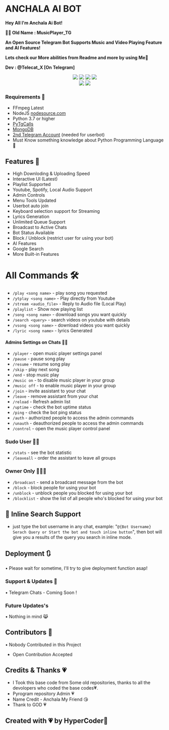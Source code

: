 # ANCHALA AI BOT
<b> Hey All I'm Anchala Ai Bot!<br>

🏴‍☠️ Old Name : MusicPlayer_TG

An Open Source Telegram Bot Supports Music and Video Playing Feature and AI Features!

Lets check our More abilities from Readme and more by using Me🥢

Dev : @Telecat_X [On Telegram]
</b></br>


<p align="center">
    <a href="https://www.python.org/" alt="made-with-python"> <img src="https://img.shields.io/badge/Made%20with-Python-black.svg?style=flat-square&logo=python&logoColor=yellow&color=green" /></a>
    <a href="https://github.com/Abhijith-Sudhakaran/Anchala_Ai_bot/graphs/commit-activity" alt="Maintenance"> <img src="https://img.shields.io/badge/Maintained%3F-Yes-green.svg?style=flat-square" /></a>
    <a href="https://github.com/Abhijith-Sudhakaran/Anchala_Ai_bot/commits/main"> <img src="https://img.shields.io/github/last-commit/Abhijith-Sudhakaran/Anchala_Ai_bot?color=red&logo=github&logoColor=blue&style=flat-square" /></a>
    <a href="https://github.com/Abhijith-Sudhakaran/Anchala_Ai_bot/issues"> <img src="https://img.shields.io/github/issues/Abhijith-Sudhakaran/MusicPlayer_TG?color=red&logo=github&logoColor=blue&style=flat-square" /></a><br>
    <a href="https://github.com/Abhijith-Sudhakaran/Anchala_Ai_bot/network/members"> <img src="https://img.shields.io/github/forks/Abhijith-Sudhakaran/Anchala_Ai_bot?color=red&logo=github&logoColor=blue&style=flat-square" /></a>  
    <a href="https://github.com/Abhijith-Sudhakaran/nchala_Ai_bot/network/members"> <img src="https://img.shields.io/github/stars/Abhijith-Sudhakaran/Anchala_Ai_bot?color=red&logo=github&logoColor=blue&style=flat-square" /></a>  
</p>

<h3>Requirements 📝</h3>

- FFmpeg Latest
- NodeJS [nodesource.com](https://nodesource.com/)
- Python 3.7 or higher
- [PyTgCalls](https://github.com/pytgcalls/pytgcalls)
- [MongoDB](https://cloud.mongodb.com/)
- [2nd Telegram Account](https://telegram.org/blog/themes-accounts#multiple-accounts) (needed for userbot)
- Must Know something knowledge about Python Programming Language 🤭

## Features 🔮

- High Downloding & Uploading Speed
- Interactive UI (Latest)
- Playlist Supported
- Youtube, Spotify, Local Audio Support
- Admin Controls
- Menu Tools Updated
- Userbot auto join
- Keyboard selection support for Streaming 
- Lyrics Generation 
- Unlimited Queue Support 
- Broadcast to Active Chats
- Bot Status Available 
- Block / Unblock (restrict user for using your bot)
- AI Features
- Google Search
- More Built-in Features 

<h1> All Commands 🛠 </h1>

- `/play <song name>` - play song you requested
- `/ytplay <song name>` - Play directly from Youtube
- `/stream <audio_file>` - Reply to Audio file (Local Play)
- `/playlist` - Show now playing list
- `/song <song name>` - download songs you want quickly
- `/search <query>` - search videos on youtube with details
- `/vsong <song name>` - download videos you want quickly
- `/lyric <song name>` - lyrics Generated

#### Admins Settings on Chats 👷‍♂️
- `/player` - open music player settings panel
- `/pause` - pause song play
- `/resume` - resume song play
- `/skip` - play next song
- `/end` - stop music play
- `/music on` - to disable music player in your group
- `/music off` - to enable music player in your group
- `/join` - invite assistant to your chat
- `/leave` - remove assistant from your chat
- `/reload` - Refresh admin list
- `/uptime` - check the bot uptime status
- `/ping` - check the bot ping status
- `/auth` - authorized people to access the admin commands
- `/unauth` - deauthorized people to access the admin commands
- `/control` - open the music player control panel

### Sudo User 🧙‍♂️
- `/stats` - see the bot statistic
- `/leaveall` - order the assistant to leave all groups

### Owner Only 👨🏻‍✈️
- `/broadcast` - send a broadcast message from the bot
- `/block` - block people for using your bot
- `/unblock` - unblock people you blocked for using your bot
- `/blocklist` - show the list of all people who's blocked for using your bot

## 🔎 Inline Search Support
- just type the bot username in any chat, example: "`@{Bot Username} Serach Query or Start the bot and touch inline button`", then bot will give you a results of the query you search in inline mode.

## Deployment 🔃
• Please wait for sometime, I'll try to give deployment function asap!

### Support & Updates 🎑
• Telegram Chats - Coming Soon !

### Future Updates's
• Nothing in mind 😹

## Contributors 👥
• Nobody Contributed in this Project 
- Open Contribution Accepted

## Credits & Thanks 💗
- I Took this base code from Some old repositories, thanks to all the devolopers who coded the base codes💗.
- Pyrogram repository Admin 💗
- Name Credit - Anchala My Friend 😘
- Thank to GOD 💗

## Created with 💗 by HyperCoder🥢
